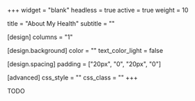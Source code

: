 +++
widget = "blank"
headless = true
active = true
weight = 10

title = "About My Health"
subtitle = ""

[design]
  columns = "1"

[design.background]
  color = ""
  text_color_light = false

[design.spacing]
  padding = ["20px", "0", "20px", "0"]

[advanced]
 css_style = ""
 css_class = ""
+++

TODO